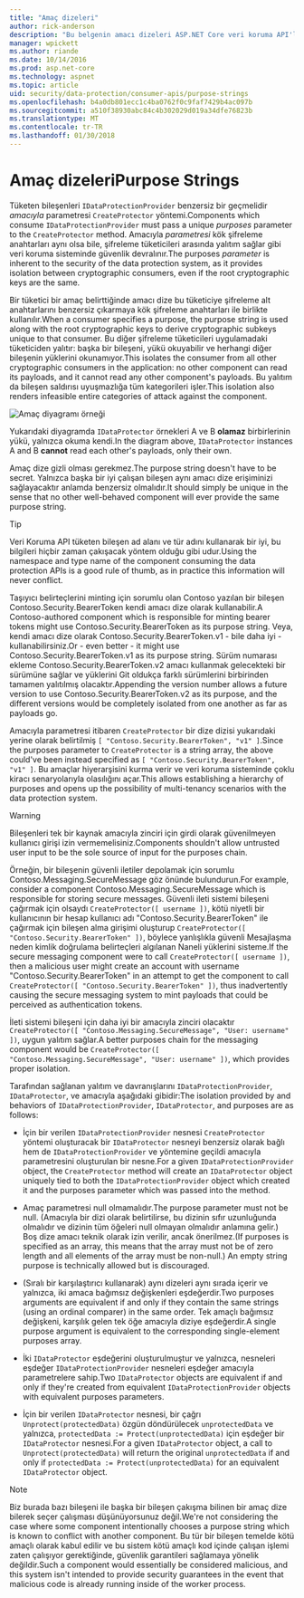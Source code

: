 ```yaml
---
title: "Amaç dizeleri"
author: rick-anderson
description: "Bu belgenin amacı dizeleri ASP.NET Core veri koruma API'ları nasıl kullanıldığını ayrıntıları verilmektedir."
manager: wpickett
ms.author: riande
ms.date: 10/14/2016
ms.prod: asp.net-core
ms.technology: aspnet
ms.topic: article
uid: security/data-protection/consumer-apis/purpose-strings
ms.openlocfilehash: b4a0db801ecc1c4ba0762f0c9faf7429b4ac097b
ms.sourcegitcommit: a510f38930abc84c4b302029d019a34dfe76823b
ms.translationtype: MT
ms.contentlocale: tr-TR
ms.lasthandoff: 01/30/2018
---
```

# <a name="purpose-strings"></a><span data-ttu-id="1a855-103">Amaç dizeleri</span><span class="sxs-lookup"><span data-stu-id="1a855-103">Purpose Strings</span></span>

<a name="data-protection-consumer-apis-purposes"></a>

<span data-ttu-id="1a855-104">Tüketen bileşenleri `IDataProtectionProvider` benzersiz bir geçmelidir *amacıyla* parametresi `CreateProtector` yöntemi.</span><span class="sxs-lookup"><span data-stu-id="1a855-104">Components which consume `IDataProtectionProvider` must pass a unique *purposes* parameter to the `CreateProtector` method.</span></span> <span data-ttu-id="1a855-105">Amacıyla *parametresi* kök şifreleme anahtarları aynı olsa bile, şifreleme tüketicileri arasında yalıtım sağlar gibi veri koruma sisteminde güvenlik devralınır.</span><span class="sxs-lookup"><span data-stu-id="1a855-105">The purposes *parameter* is inherent to the security of the data protection system, as it provides isolation between cryptographic consumers, even if the root cryptographic keys are the same.</span></span>

<span data-ttu-id="1a855-106">Bir tüketici bir amaç belirttiğinde amacı dize bu tüketiciye şifreleme alt anahtarlarını benzersiz çıkarmaya kök şifreleme anahtarları ile birlikte kullanılır.</span><span class="sxs-lookup"><span data-stu-id="1a855-106">When a consumer specifies a purpose, the purpose string is used along with the root cryptographic keys to derive cryptographic subkeys unique to that consumer.</span></span> <span data-ttu-id="1a855-107">Bu diğer şifreleme tüketicileri uygulamadaki tüketiciden yalıtır: başka bir bileşeni, yükü okuyabilir ve herhangi diğer bileşenin yüklerini okunamıyor.</span><span class="sxs-lookup"><span data-stu-id="1a855-107">This isolates the consumer from all other cryptographic consumers in the application: no other component can read its payloads, and it cannot read any other component's payloads.</span></span> <span data-ttu-id="1a855-108">Bu yalıtım da bileşen saldırısı uyuşmazlığa tüm kategorileri işler.</span><span class="sxs-lookup"><span data-stu-id="1a855-108">This isolation also renders infeasible entire categories of attack against the component.</span></span>

![Amaç diyagramı örneği](purpose-strings/_static/purposes.png)

<span data-ttu-id="1a855-110">Yukarıdaki diyagramda `IDataProtector` örnekleri A ve B **olamaz** birbirlerinin yükü, yalnızca okuma kendi.</span><span class="sxs-lookup"><span data-stu-id="1a855-110">In the diagram above, `IDataProtector` instances A and B **cannot** read each other's payloads, only their own.</span></span>

<span data-ttu-id="1a855-111">Amaç dize gizli olması gerekmez.</span><span class="sxs-lookup"><span data-stu-id="1a855-111">The purpose string doesn't have to be secret.</span></span> <span data-ttu-id="1a855-112">Yalnızca başka bir iyi çalışan bileşen aynı amacı dize erişiminizi sağlayacaktır anlamda benzersiz olmalıdır.</span><span class="sxs-lookup"><span data-stu-id="1a855-112">It should simply be unique in the sense that no other well-behaved component will ever provide the same purpose string.</span></span>

>[!TIP]
> <span data-ttu-id="1a855-113">Veri Koruma API tüketen bileşen ad alanı ve tür adını kullanarak bir iyi, bu bilgileri hiçbir zaman çakışacak yöntem olduğu gibi udur.</span><span class="sxs-lookup"><span data-stu-id="1a855-113">Using the namespace and type name of the component consuming the data protection APIs is a good rule of thumb, as in practice this information will never conflict.</span></span>
>
><span data-ttu-id="1a855-114">Taşıyıcı belirteçlerini minting için sorumlu olan Contoso yazılan bir bileşen Contoso.Security.BearerToken kendi amacı dize olarak kullanabilir.</span><span class="sxs-lookup"><span data-stu-id="1a855-114">A Contoso-authored component which is responsible for minting bearer tokens might use Contoso.Security.BearerToken as its purpose string.</span></span> <span data-ttu-id="1a855-115">Veya, kendi amacı dize olarak Contoso.Security.BearerToken.v1 - bile daha iyi - kullanabilirsiniz.</span><span class="sxs-lookup"><span data-stu-id="1a855-115">Or - even better - it might use Contoso.Security.BearerToken.v1 as its purpose string.</span></span> <span data-ttu-id="1a855-116">Sürüm numarası ekleme Contoso.Security.BearerToken.v2 amacı kullanmak gelecekteki bir sürümüne sağlar ve yüklerini Git oldukça farklı sürümlerini birbirinden tamamen yalıtılmış olacaktır.</span><span class="sxs-lookup"><span data-stu-id="1a855-116">Appending the version number allows a future version to use Contoso.Security.BearerToken.v2 as its purpose, and the different versions would be completely isolated from one another as far as payloads go.</span></span>

<span data-ttu-id="1a855-117">Amacıyla parametresi itibaren `CreateProtector` bir dize dizisi yukarıdaki yerine olarak belirtilmiş `[ "Contoso.Security.BearerToken", "v1" ]`.</span><span class="sxs-lookup"><span data-stu-id="1a855-117">Since the purposes parameter to `CreateProtector` is a string array, the above could've been instead specified as `[ "Contoso.Security.BearerToken", "v1" ]`.</span></span> <span data-ttu-id="1a855-118">Bu amaçlar hiyerarşisini kurma verir ve veri koruma sisteminde çoklu kiracı senaryolarıyla olasılığını açar.</span><span class="sxs-lookup"><span data-stu-id="1a855-118">This allows establishing a hierarchy of purposes and opens up the possibility of multi-tenancy scenarios with the data protection system.</span></span>

<a name="data-protection-contoso-purpose"></a>

>[!WARNING]
> <span data-ttu-id="1a855-119">Bileşenleri tek bir kaynak amacıyla zinciri için girdi olarak güvenilmeyen kullanıcı girişi izin vermemelisiniz.</span><span class="sxs-lookup"><span data-stu-id="1a855-119">Components shouldn't allow untrusted user input to be the sole source of input for the purposes chain.</span></span>
>
><span data-ttu-id="1a855-120">Örneğin, bir bileşenin güvenli iletiler depolamak için sorumlu Contoso.Messaging.SecureMessage göz önünde bulundurun.</span><span class="sxs-lookup"><span data-stu-id="1a855-120">For example, consider a component Contoso.Messaging.SecureMessage which is responsible for storing secure messages.</span></span> <span data-ttu-id="1a855-121">Güvenli ileti sistemi bileşeni çağırmak için olsaydı `CreateProtector([ username ])`, kötü niyetli bir kullanıcının bir hesap kullanıcı adı "Contoso.Security.BearerToken" ile çağırmak için bileşen alma girişimi oluşturup `CreateProtector([ "Contoso.Security.BearerToken" ])`, böylece yanlışlıkla güvenli Mesajlaşma neden kimlik doğrulama belirteçleri algılanan Naneli yüklerini sisteme.</span><span class="sxs-lookup"><span data-stu-id="1a855-121">If the secure messaging component were to call `CreateProtector([ username ])`, then a malicious user might create an account with username "Contoso.Security.BearerToken" in an attempt to get the component to call `CreateProtector([ "Contoso.Security.BearerToken" ])`, thus inadvertently causing the secure messaging system to mint payloads that could be perceived as authentication tokens.</span></span>
>
><span data-ttu-id="1a855-122">İleti sistemi bileşeni için daha iyi bir amacıyla zinciri olacaktır `CreateProtector([ "Contoso.Messaging.SecureMessage", "User: username" ])`, uygun yalıtım sağlar.</span><span class="sxs-lookup"><span data-stu-id="1a855-122">A better purposes chain for the messaging component would be `CreateProtector([ "Contoso.Messaging.SecureMessage", "User: username" ])`, which provides proper isolation.</span></span>

<span data-ttu-id="1a855-123">Tarafından sağlanan yalıtım ve davranışlarını `IDataProtectionProvider`, `IDataProtector`, ve amacıyla aşağıdaki gibidir:</span><span class="sxs-lookup"><span data-stu-id="1a855-123">The isolation provided by and behaviors of `IDataProtectionProvider`, `IDataProtector`, and purposes are as follows:</span></span>

* <span data-ttu-id="1a855-124">İçin bir verilen `IDataProtectionProvider` nesnesi `CreateProtector` yöntemi oluşturacak bir `IDataProtector` nesneyi benzersiz olarak bağlı hem de `IDataProtectionProvider` ve yöntemine geçildi amacıyla parametresini oluşturulan bir nesne.</span><span class="sxs-lookup"><span data-stu-id="1a855-124">For a given `IDataProtectionProvider` object, the `CreateProtector` method will create an `IDataProtector` object uniquely tied to both the `IDataProtectionProvider` object which created it and the purposes parameter which was passed into the method.</span></span>

* <span data-ttu-id="1a855-125">Amaç parametresi null olmamalıdır.</span><span class="sxs-lookup"><span data-stu-id="1a855-125">The purpose parameter must not be null.</span></span> <span data-ttu-id="1a855-126">(Amacıyla bir dizi olarak belirtilirse, bu dizinin sıfır uzunluğunda olmalıdır ve dizinin tüm öğeleri null olmayan olmalıdır anlamına gelir.) Boş dize amacı teknik olarak izin verilir, ancak önerilmez.</span><span class="sxs-lookup"><span data-stu-id="1a855-126">(If purposes is specified as an array, this means that the array must not be of zero length and all elements of the array must be non-null.) An empty string purpose is technically allowed but is discouraged.</span></span>

* <span data-ttu-id="1a855-127">(Sıralı bir karşılaştırıcı kullanarak) aynı dizeleri aynı sırada içerir ve yalnızca, iki amaca bağımsız değişkenleri eşdeğerdir.</span><span class="sxs-lookup"><span data-stu-id="1a855-127">Two purposes arguments are equivalent if and only if they contain the same strings (using an ordinal comparer) in the same order.</span></span> <span data-ttu-id="1a855-128">Tek amaçlı bağımsız değişkeni, karşılık gelen tek öğe amacıyla diziye eşdeğerdir.</span><span class="sxs-lookup"><span data-stu-id="1a855-128">A single purpose argument is equivalent to the corresponding single-element purposes array.</span></span>

* <span data-ttu-id="1a855-129">İki `IDataProtector` eşdeğerini oluşturulmuştur ve yalnızca, nesneleri eşdeğer `IDataProtectionProvider` nesneleri eşdeğer amacıyla parametrelere sahip.</span><span class="sxs-lookup"><span data-stu-id="1a855-129">Two `IDataProtector` objects are equivalent if and only if they're created from equivalent `IDataProtectionProvider` objects with equivalent purposes parameters.</span></span>

* <span data-ttu-id="1a855-130">İçin bir verilen `IDataProtector` nesnesi, bir çağrı `Unprotect(protectedData)` özgün döndürülecek `unprotectedData` ve yalnızca, `protectedData := Protect(unprotectedData)` için eşdeğer bir `IDataProtector` nesnesi.</span><span class="sxs-lookup"><span data-stu-id="1a855-130">For a given `IDataProtector` object, a call to `Unprotect(protectedData)` will return the original `unprotectedData` if and only if `protectedData := Protect(unprotectedData)` for an equivalent `IDataProtector` object.</span></span>

> [!NOTE]
> <span data-ttu-id="1a855-131">Biz burada bazı bileşeni ile başka bir bileşen çakışma bilinen bir amaç dize bilerek seçer çalışması düşünüyorsunuz değil.</span><span class="sxs-lookup"><span data-stu-id="1a855-131">We're not considering the case where some component intentionally chooses a purpose string which is known to conflict with another component.</span></span> <span data-ttu-id="1a855-132">Bu tür bir bileşen temelde kötü amaçlı olarak kabul edilir ve bu sistem kötü amaçlı kod içinde çalışan işlemi zaten çalışıyor gerektiğinde, güvenlik garantileri sağlamaya yönelik değildir.</span><span class="sxs-lookup"><span data-stu-id="1a855-132">Such a component would essentially be considered malicious, and this system isn't intended to provide security guarantees in the event that malicious code is already running inside of the worker process.</span></span>
